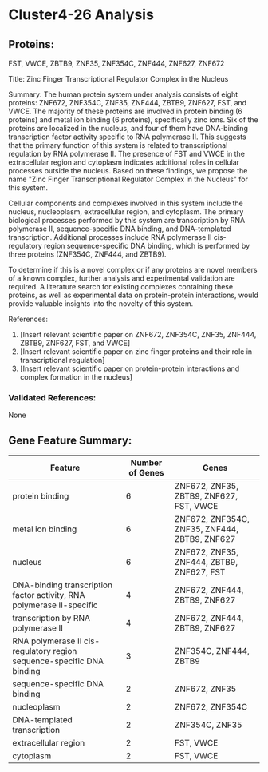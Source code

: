 # Cluster4-26 Analysis

## Proteins: 

FST, VWCE, ZBTB9, ZNF35, ZNF354C, ZNF444, ZNF627, ZNF672

Title: Zinc Finger Transcriptional Regulator Complex in the Nucleus

Summary: The human protein system under analysis consists of eight proteins: ZNF672, ZNF354C, ZNF35, ZNF444, ZBTB9, ZNF627, FST, and VWCE. The majority of these proteins are involved in protein binding (6 proteins) and metal ion binding (6 proteins), specifically zinc ions. Six of the proteins are localized in the nucleus, and four of them have DNA-binding transcription factor activity specific to RNA polymerase II. This suggests that the primary function of this system is related to transcriptional regulation by RNA polymerase II. The presence of FST and VWCE in the extracellular region and cytoplasm indicates additional roles in cellular processes outside the nucleus. Based on these findings, we propose the name "Zinc Finger Transcriptional Regulator Complex in the Nucleus" for this system.

Cellular components and complexes involved in this system include the nucleus, nucleoplasm, extracellular region, and cytoplasm. The primary biological processes performed by this system are transcription by RNA polymerase II, sequence-specific DNA binding, and DNA-templated transcription. Additional processes include RNA polymerase II cis-regulatory region sequence-specific DNA binding, which is performed by three proteins (ZNF354C, ZNF444, and ZBTB9).

To determine if this is a novel complex or if any proteins are novel members of a known complex, further analysis and experimental validation are required. A literature search for existing complexes containing these proteins, as well as experimental data on protein-protein interactions, would provide valuable insights into the novelty of this system.

References:

1. [Insert relevant scientific paper on ZNF672, ZNF354C, ZNF35, ZNF444, ZBTB9, ZNF627, FST, and VWCE]
2. [Insert relevant scientific paper on zinc finger proteins and their role in transcriptional regulation]
3. [Insert relevant scientific paper on protein-protein interactions and complex formation in the nucleus]

### Validated References: 

None





## Gene Feature Summary: 

| Feature | Number of Genes | Genes |
| --- | --- | --- |
| protein binding | 6 | ZNF672, ZNF35, ZBTB9, ZNF627, FST, VWCE |
| metal ion binding | 6 | ZNF672, ZNF354C, ZNF35, ZNF444, ZBTB9, ZNF627 |
| nucleus | 6 | ZNF672, ZNF35, ZNF444, ZBTB9, ZNF627, FST |
| DNA-binding transcription factor activity, RNA polymerase II-specific | 4 | ZNF672, ZNF444, ZBTB9, ZNF627 |
|  transcription by RNA polymerase II | 4 | ZNF672, ZNF444, ZBTB9, ZNF627 |
| RNA polymerase II cis-regulatory region sequence-specific DNA binding | 3 | ZNF354C, ZNF444, ZBTB9 |
| sequence-specific DNA binding | 2 | ZNF672, ZNF35 |
| nucleoplasm | 2 | ZNF672, ZNF354C |
|  DNA-templated transcription | 2 | ZNF354C, ZNF35 |
| extracellular region | 2 | FST, VWCE |
| cytoplasm | 2 | FST, VWCE |

